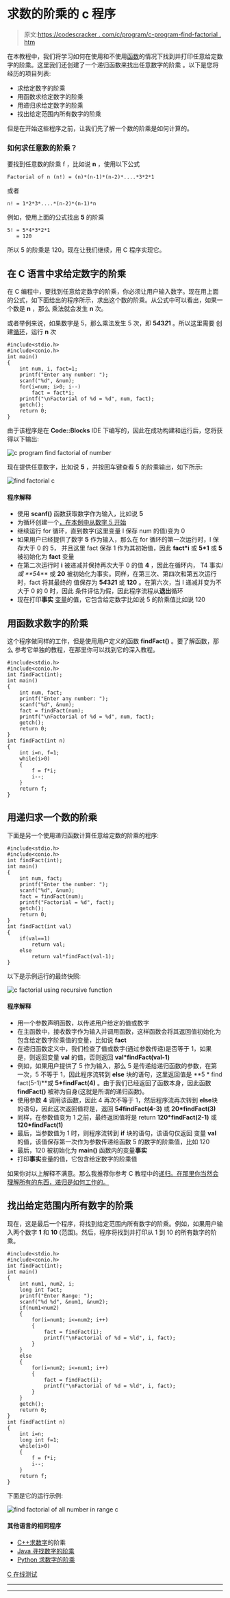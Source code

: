 # 求数的阶乘的 c 程序

> 原文:[https://codescracker . com/c/program/c-program-find-factorial . htm](https://codescracker.com/c/program/c-program-find-factorial.htm)

在本教程中，我们将学习如何在使用和不使用[函数](/c/c-functions.htm)的情况下找到并打印任意给定数字的阶乘。这里我们还创建了一个递归函数来找出任意数字的阶乘 。以下是您将经历的项目列表:

*   求给定数字的阶乘
*   用函数求给定数字的阶乘
*   用递归求给定数字的阶乘
*   找出给定范围内所有数字的阶乘

但是在开始这些程序之前，让我们先了解一个数的阶乘是如何计算的。

### 如何求任意数的阶乘？

要找到任意数的阶乘 f ，比如说 **n** ，使用以下公式

```
Factorial of n (n!) = (n)*(n-1)*(n-2)*....*3*2*1
```

或者

```
n! = 1*2*3*....*(n-2)*(n-1)*n
```

例如，使用上面的公式找出 **5** 的阶乘

```
5! = 5*4*3*2*1
   = 120
```

所以 5 的阶乘是 120。现在让我们继续，用 C 程序实现它。

## 在 C 语言中求给定数字的阶乘

在 C 编程中，要找到任意给定数字的阶乘，你必须让用户输入数字。现在用上面的公式，如下面给出的程序所示，求出这个数的阶乘。从公式中可以看出，如果一个数是 **n** ，那么 乘法就会发生 **n** 次。

或者举例来说，如果数字是 5，那么乘法发生 5 次，即 **5*4*3*2*1** 。所以这里需要 创建[循环](/c/c-loops.htm)，运行 **n** 次

```
#include<stdio.h>
#include<conio.h>
int main()
{
    int num, i, fact=1;
    printf("Enter any number: ");
    scanf("%d", &num);
    for(i=num; i>0; i--)
        fact = fact*i;
    printf("\nFactorial of %d = %d", num, fact);
    getch();
    return 0;
}
```

由于该程序是在 **Code::Blocks** IDE 下编写的，因此在成功构建和运行后，您将获得以下输出:

![c program find factorial of number](../Images/b4bdccf3ff67d46ecd50c8b08297c30a.png)

现在提供任意数字，比如说 **5** ，并按回车键查看 5 的阶乘输出，如下所示:

![find factorial c](../Images/ddc229a501ce87b7593b46da465dabd5.png)

#### 程序解释

*   使用 **scanf()** 函数获取数字作为输入，比如说 **5**
*   为循环创建一个[，在本例中从数字 5 开始](/c/c-for-loop.htm)
*   继续运行 for 循环，直到数字(这里变量 I 保存 num 的值)变为 0
*   如果用户已经提供了数字 **5** 作为输入，那么在 for 循环的第一次运行时，I 保存大于 0 的 5， 并且这里 fact 保存 1 作为其初始值，因此 **fact*i** 或 **5*1** 或 **5** 被初始化为 **fact** 变量
*   在第二次运行时 **i** 被递减并保持再次大于 0 的值 **4** ，因此在循环内， T4 事实*i 或 **5*4** 或 **20** 被初始化为事实。同样，在第三次、第四次和第五次运行时，fact 将其最终的 值保存为 **5*4*3*2*1** 或 **120** 。在第六次，当 I 递减并变为不大于 0 的 0 时，因此 条件评估为假，因此程序流程从**退出**循环
*   现在打印**事实** [变量](/c/c-variables.htm)的值，它包含给定数字比如说 5 的阶乘值比如说 120

## 用函数求数字的阶乘

这个程序做同样的工作，但是使用用户定义的函数 **findFact()** 。要了解函数，那么 参考它单独的教程，在那里你可以找到它的深入教程。

```
#include<stdio.h>
#include<conio.h>
int findFact(int);
int main()
{
    int num, fact;
    printf("Enter any number: ");
    scanf("%d", &num);
    fact = findFact(num);
    printf("\nFactorial of %d = %d", num, fact);
    getch();
    return 0;
}
int findFact(int n)
{
    int i=n, f=1;
    while(i>0)
    {
        f = f*i;
        i--;
    }
    return f;
}
```

## 用递归求一个数的阶乘

下面是另一个使用递归函数计算任意给定数的阶乘的程序:

```
#include<stdio.h>
#include<conio.h>
int findFact(int);
int main()
{
    int num, fact;
    printf("Enter the number: ");
    scanf("%d", &num);
    fact = findFact(num);
    printf("Factorial = %d", fact);
    getch();
    return 0;
}
int findFact(int val)
{
    if(val==1)
        return val;
    else
        return val*findFact(val-1);
}
```

以下是示例运行的最终快照:

![c factorial using recursive function](../Images/e5a887a30d5dacef817c6f63d8ef5a0a.png)

#### 程序解释

*   用一个参数声明函数，以传递用户给定的值或数字
*   在主函数中，接收数字作为输入并调用函数，这样函数会将其返回值初始化为包含给定数字阶乘值的变量，比如说 **fact**
*   在递归函数定义中，我们检查了值或数字(通过参数传递)是否等于 1，如果是，则返回变量 **val** 的值，否则返回 **val*findFact(val-1)**
*   例如，如果用户提供了 5 作为输入，那么 5 是传递给递归函数的参数，在第一次，5 不等于 1，因此程序流转到 **else** 块的语句，这里返回值是 **5 * find fact(5-1)**或 **5*findFact(4)** 。由于我们已经返回了函数本身，因此函数 **findFact()** 被称为自身(这就是所谓的递归函数)。
*   使用参数 **4** 调用该函数，因此 4 再次不等于 1，然后程序流再次转到 **else**块的语句，因此这次返回值将是，返回 **5*4*findFact(4-3)** 或 **20*findFact(3)**
*   同样，在参数值变为 1 之前，最终返回值将是 return **120*findFact(2-1)** 或 **120*findFact(1)**
*   最后，当参数值为 1 时，则程序流转到 **if** 块的语句，该语句仅返回 变量 **val** 的值，该值保存第一次作为参数传递给函数 5 的数字的阶乘值，比如 120
*   最后，120 被初始化为 **main()** 函数内的变量**事实**
*   打印**事实**变量的值，它包含给定数字的阶乘值

如果你对以上解释不满意。那么我推荐你参考 C 教程中的[递归。在那里你当然会理解所有的东西，递归是如何工作的。](/c/c-recursion.htm)

## 找出给定范围内所有数字的阶乘

现在，这是最后一个程序，将找到给定范围内所有数字的阶乘。例如，如果用户输入两个数字 **1** 和 **10** (范围)。然后，程序将找到并打印从 1 到 10 的所有数字的阶乘。

```
#include<stdio.h>
#include<conio.h>
int findFact(int);
int main()
{
    int num1, num2, i;
    long int fact;
    printf("Enter Range: ");
    scanf("%d %d", &num1, &num2);
    if(num1<num2)
    {
        for(i=num1; i<=num2; i++)
        {
            fact = findFact(i);
            printf("\nFactorial of %d = %ld", i, fact);
        }
    }
    else
    {
        for(i=num2; i<=num1; i++)
        {
            fact = findFact(i);
            printf("\nFactorial of %d = %ld", i, fact);
        }
    }
    getch();
    return 0;
}
int findFact(int n)
{
    int i=n;
    long int f=1;
    while(i>0)
    {
        f = f*i;
        i--;
    }
    return f;
}
```

下面是它的运行示例:

![find factorial of all number in range c](../Images/def35d87f9eddff5ad052cd68851a2fd.png)

#### 其他语言的相同程序

*   [C++求数字](/cpp/program/cpp-program-find-factorial.htm)的阶乘
*   [Java 寻找数字的阶乘](/java/program/java-program-find-factorial.htm)
*   [Python 求数字的阶乘](/python/program/python-program-find-factorial-of-number.htm)

[C 在线测试](/exam/showtest.php?subid=2)

* * *

* * *